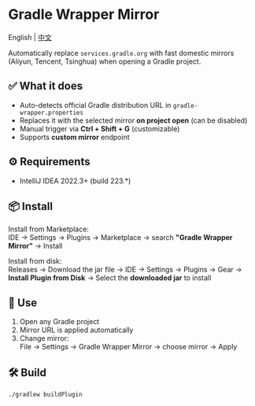 # Gradle Wrapper Mirror

English | [中文](Readme)

Automatically replace `services.gradle.org` with fast domestic mirrors (Aliyun, Tencent, Tsinghua) when opening a Gradle project.

## ✅ What it does
- Auto-detects official Gradle distribution URL in `gradle-wrapper.properties`
- Replaces it with the selected mirror **on project open** (can be disabled)
- Manual trigger via **Ctrl + Shift + G** (customizable)
- Supports **custom mirror** endpoint

## ⚙️ Requirements
- IntelliJ IDEA 2022.3+ (build 223.*)

## 📦 Install
Install from Marketplace:  
IDE → Settings → Plugins → Marketplace → search **"Gradle Wrapper Mirror"** → Install

Install from disk:  
Releases → Download the jar file → IDE → Settings → Plugins → Gear → **Install Plugin from Disk** → Select the **downloaded jar** to install

## 🚀 Use
1. Open any Gradle project
2. Mirror URL is applied automatically
3. Change mirror:  
   File → Settings → Gradle Wrapper Mirror → choose mirror → Apply

## 🛠️ Build
```bash
./gradlew buildPlugin